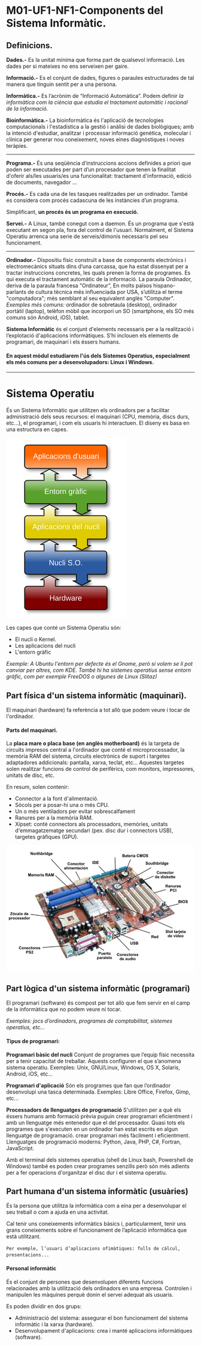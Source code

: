 # M01-UF1-NF1-Components del Sistema Informàtic.

## Definicions.

**Dades.-** Es la unitat mínima que forma part de qualsevol informació. Les dades per si mateixes no ens serveixen per gaire.

**Informació.-** Es el conjunt de dades, figures o paraules estructurades de tal manera que tinguin sentit per a una persona. 

**Informàtica.-** Es l’acrònim de “Informació Automàtica”. Podem definir <em>la informàtica com la ciència que estudia el tractament automàtic i racional de la informació.</em>

**Bioinformàtica.-** La bioinformàtica és l'aplicació de tecnologies computacionals i l'estadística a la gestió i anàlisi de dades biològiques; amb la intenció d'estudiar, analitzar i processar informació genètica, molecular i clínica per generar nou coneixement, noves eines diagnòstiques i noves teràpies.

---

**Programa.-** És una seqüència d’instruccions accions definides a priori que poden ser executades per part d’un procesador que tenen la finalitat
d'oferir als/les usuaris/es una funcionalitat: tractament d'informació, edició de documents, navegador ...

**Procés.-** Es cada una de les tasques realitzades per un ordinador. També es considera com procés cadascuna de les instàncies d’un programa. 

Simplificant, **un procés és un programa en execució.**

**Servei.-** A Linux, també conegut com a daemon. És un programa que s'està executant en segon pla, fora del control de l'usuari. Normalment, el Sistema Operatiu
arrenca una serie de serveis/dimonis necessaris pel seu funcionament.

---


**Ordinador.-** Dispositiu físic construït a base de components electrònics i electromecànics situats dins d’una carcassa, que ha estat dissenyat per a 
tractar instruccions concretes, les quals prenen la forma de programes. Es qui executa el tractament automàtic de la informació. La paraula Ordinador, deriva de la paraula francesa "Ordinateur”, En molts països hispano-parlants de cultura tècnica
més influenciada por USA, s’utilitza el terme "computadora"; més semblant al seu equivalent anglès "Computer".
<em>Exemples més comuns:</em> ordinador de sobretaula (desktop), ordinador portàtil (laptop), telèfon mòbil que incorpori un SO 
(smartphone, els SO més comuns són Android, iOS), tablet. 

**Sistema Informàtic** és el conjunt d'elements necessaris per a la realització i l’explotació d'aplicacions informàtiques. 
S’hi inclouen els elements de programari, de maquinari i els éssers humans.

#### En aquest mòdul estudiarem l'ús dels Sistemes Operatius, especialment els més comuns per a desenvolupadors: Linux i Windows.

---

# Sistema Operatiu
És un Sistema Informàtic que utilitzen els ordinadors per a facilitar administració dels seus recursos:
el maquinari (CPU, memòria, discs durs, etc...), el programari, i com els usuaris hi interactuen.
El diseny es basa en una estructura en capes.

![Capes d'un Sistema Operatiu](./img/imgs-CapesSO.svg)

Les capes que conté un Sistema Operatiu són:
- El nucli o Kernel.
- Les aplicacions del nucli
- L'entorn gràfic

<em>Exemple: A Ubuntu l'entorn per defecte és el Gnome, però si volem se li pot canviar per altres, com KDE.</em>
<em>També hi ha sistemes operatius sense entorn gràfic, com per exemple FreeDOS o algunes de Linux (Slitaz)</em>

## Part física d'un sistema informàtic (maquinari).

El maquinari (hardware) fa referència a tot allò que podem veure i tocar de l'ordinador.

#### Parts del maquinari.

La **placa mare o placa base (en anglès motherboard)** és la targeta de circuits impresos central a l'ordinador que conté
el microprocessador, la memòria RAM del sistema, circuits electrònics de suport i targetes adaptadores addicionals: pantalla, xarxa, teclat, etc...
Aquestes targetes solen realitzar funcions de control de perifèrics, com monitors, impressores, unitats de disc, etc.

En resum, solen contenir:
- Connector a la font d'alimentació.
- Sòcols per a posar-hi una o més CPU.
- Un o més ventiladors per evitar sobrescalfament
- Ranures per a la memòria RAM.
- Xipset: conté connectors als processadors, memòries, unitats d'emmagatzematge secundari (pex. disc dur i connectors USB), targetes gràfiques (GPU).

![Parts Placa Base](./img/imgs-PlacaBase.jpg)

## Part lògica d'un sistema informàtic (programari)
  
El programari (software) és compost per tot allò que fem servir en el camp de la informàtica que no podem veure ni tocar.

<em>Exemples: jocs d’ordinadors, programes de comptabilitat, sistemes operatius, etc...</em>

#### Tipus de programari:
  
**Programari bàsic del nucli** 
Conjunt de programes que l’equip físic necessita per a tenir capacitat de treballar. Aquests configuren el que s’anomena sistema operatiu.
Exemples: Unix, GNU/Linux, Windows, OS X, Solaris, Android, iOS, etc...

**Programari d'aplicació** 
Són els programes que fan que l’ordinador desenvolupi una tasca determinada.
Exemples: Libre Office, Firefox, Gimp, etc...  

**Processadors de llenguatges de programació**
S'utilitzen per a què els éssers humans amb formació prèvia puguin crear programari eficientment i amb un llenguatge més entenedor que el del processador. Quasi tots els programes que s'executen en un ordinador han estat escrits en algun llenguatge de programació.
crear programari més fàcilment i eficientment.
Llenguatges de programació moderns: Python, Java, PHP, C#, Fortran, JavaScript.
  
Amb el terminal dels sistemes operatius (shell de Linux bash, Powershell de Windows) també es poden crear programes senzills però són més adients
  per a fer operacions d'organitzar el disc dur i el sistema operatiu.

## Part humana d'un sistema informàtic (usuàries)

És la persona que utilitza la informàtica com a eina per a desenvolupar el seu treball o com a ajuda en una activitat.

Cal tenir uns coneixements informàtics bàsics i, particularment, tenir uns grans coneixements sobre el funcionament de l’aplicació informàtica que està utilitzant.

``` Per exemple, l’usuari d’aplicacions ofimàtiques: fulls de càlcul, presentacions... ```

#### Personal informàtic

És el conjunt de persones que desenvolupen diferents funcions relacionades amb la utilització dels ordinadors en una empresa. Controlen i manipulen les màquines perquè donin el servei adequat als usuaris.

Es poden dividir en dos grups:

- Administració del sistema: assegurar el bon funcionament del sistema informàtic i la xarxa (hardware).
- Desenvolupament d'aplicacions: crea i manté aplicacions informàtiques (software).
